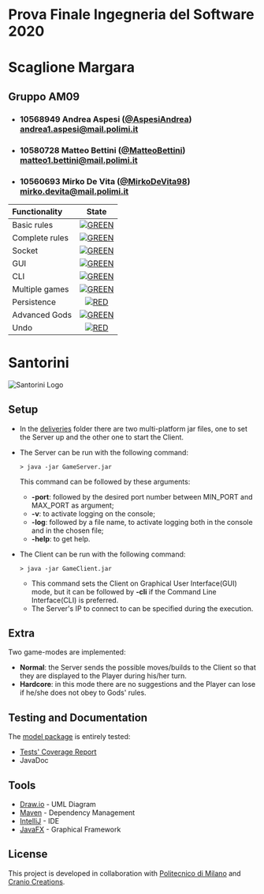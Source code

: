 # Prova Finale Ingegneria del Software 2020
# Scaglione Margara

## Gruppo AM09


- ###   10568949    Andrea Aspesi ([@AspesiAndrea](https://github.com/AspesiAndrea))<br>andrea1.aspesi@mail.polimi.it
- ###   10580728    Matteo Bettini ([@MatteoBettini](https://github.com/MatteoBettini))<br>matteo1.bettini@mail.polimi.it
- ###   10560693    Mirko De Vita ([@MirkoDeVita98](https://github.com/MirkoDeVita98))<br>mirko.devita@mail.polimi.it

| Functionality | State |
|:-----------------------|:------------------------------------:|
| Basic rules | [![GREEN](https://placehold.it/15/44bb44/44bb44)](#) |
| Complete rules | [![GREEN](https://placehold.it/15/44bb44/44bb44)](#) |
| Socket | [![GREEN](https://placehold.it/15/44bb44/44bb44)](#) |
| GUI | [![GREEN](https://placehold.it/15/44bb44/44bb44)](#) |
| CLI | [![GREEN](https://placehold.it/15/44bb44/44bb44)](#) |
| Multiple games | [![GREEN](https://placehold.it/15/44bb44/44bb44)](#) |
| Persistence | [![RED](https://placehold.it/15/f03c15/f03c15)](#) |
| Advanced Gods | [![GREEN](https://placehold.it/15/44bb44/44bb44)](#) |
| Undo | [![RED](https://placehold.it/15/f03c15/f03c15)](#) |

<!--
[![RED](https://placehold.it/15/f03c15/f03c15)](#)
[![YELLOW](https://placehold.it/15/ffdd00/ffdd00)](#)
[![GREEN](https://placehold.it/15/44bb44/44bb44)](#)
-->

# Santorini

![Santorini Logo](https://github.com/MatteoBettini/ing-sw-2020-Aspesi-Bettini-DeVita/blob/master/logo.png)

## Setup

- In the [deliveries](https://github.com/MatteoBettini/ing-sw-2020-Aspesi-Bettini-DeVita/tree/master/deliveries) folder there are two multi-platform jar files, one to set the Server up and the other one to start the Client.
- The Server can be run with the following command:
    ```shell
    > java -jar GameServer.jar
    ```
  This command can be followed by these arguments:
  - **-port**: followed by the desired port number between MIN_PORT and MAX_PORT as argument;
  - **-v**: to activate logging on the console;
  - **-log**: followed by a file name, to activate logging both in the console and in the chosen file;
  - **-help**: to get help.
  
- The Client can be run with the following command:
    ```shell
    > java -jar GameClient.jar
    ```
  - This command sets the Client on Graphical User Interface(GUI) mode, but it can be followed by **-cli** if the Command Line Interface(CLI) is preferred.
  - The Server's IP to connect to can be specified during the execution.
  
 ## Extra
 
 Two game-modes are implemented:
 - **Normal**: the Server sends the possible moves/builds to the Client so that they are displayed to the Player during his/her turn.
 - **Hardcore**: in this mode there are no suggestions and the Player can lose if he/she does not obey to Gods' rules.
 
 ## Testing and Documentation
 
 The [model package](https://github.com/MatteoBettini/ing-sw-2020-Aspesi-Bettini-DeVita/tree/master/src/main/java/it/polimi/ingsw/server/model) is entirely tested:
 - <a href="https://github.com/MatteoBettini/ing-sw-2020-Aspesi-Bettini-DeVita/blob/master/deliveries/tests_coverage_report.html" title="Tests' Coverage Report">Tests' Coverage Report</a>
 - JavaDoc
 
 ## Tools
 
 * [Draw.io](http://www.draw.io/) - UML Diagram
 * [Maven](https://maven.apache.org/) - Dependency Management
 * [IntelliJ](https://www.jetbrains.com/idea/) - IDE
 * [JavaFX](https://openjfx.io) - Graphical Framework
 
 ## License
 
 This project is developed in collaboration with [Politecnico di Milano](https://www.polimi.it) and [Cranio Creations](http://www.craniocreations.it).
 
